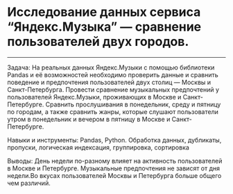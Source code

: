 # Исследование данных сервиса “Яндекс.Музыка” — сравнение пользователей двух городов.
*** 
 Задача: На реальных данных Яндекс.Музыки c помощью библиотеки Pandas и её возможностей необходимо проверить данные и сравнить поведение и предпочтения пользователей двух столиц — Москвы и Санкт-Петербурга. Провести сравнение музыкальных предпочтений у пользователей Яндекс.Музыки, проживающих в Москве и Санкт-Петербурге. Сравнить прослушивания в понедельник, среду и пятницу по городам, а также сравнить жанры, которые слушают пользователи утром в понедельник и вечером в пятницу в Москве и Санкт-Петербурге.

 Навыки и инструменты: Pandas, Python. Обработка данных, дубликаты, пропуски, логическая индексация, группировка, сортировка

 Выводы: День недели по-разному влияет на активность пользователей в Москве и Петербурге. Музыкальные предпочтения не зависят от дня недели.Во вкусах пользователей Москвы и Петербурга больше общего чем различий.
